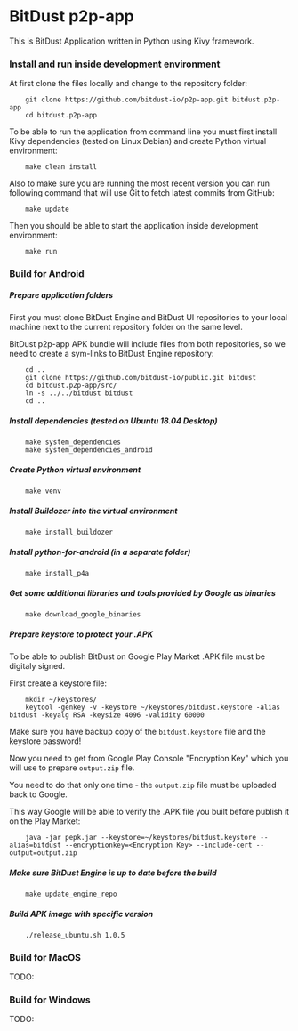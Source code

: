 # BitDust p2p-app

This is BitDust Application written in Python using Kivy framework.


### Install and run inside development environment

At first clone the files locally and change to the repository folder:

        git clone https://github.com/bitdust-io/p2p-app.git bitdust.p2p-app
        cd bitdust.p2p-app


To be able to run the application from command line you must first install Kivy dependencies (tested on Linux Debian) and create Python virtual environment:

        make clean install


Also to make sure you are running the most recent version you can run following command that will use Git to fetch latest commits from GitHub:

        make update


Then you should be able to start the application inside development environment:

        make run



### Build for Android

##### Prepare application folders

First you must clone BitDust Engine and BitDust UI repositories to your local machine next to the current repository folder on the same level.

BitDust p2p-app APK bundle will include files from both repositories, so we need to create a sym-links to BitDust Engine repository:

        cd ..
        git clone https://github.com/bitdust-io/public.git bitdust
        cd bitdust.p2p-app/src/
        ln -s ../../bitdust bitdust
        cd ..


##### Install dependencies (tested on Ubuntu 18.04 Desktop)

        make system_dependencies
        make system_dependencies_android


##### Create Python virtual environment

        make venv


##### Install Buildozer into the virtual environment

        make install_buildozer


##### Install python-for-android (in a separate folder)

        make install_p4a


##### Get some additional libraries and tools provided by Google as binaries

        make download_google_binaries


##### Prepare keystore to protect your .APK

To be able to publish BitDust on Google Play Market .APK file must be digitaly signed.

First create a keystore file:

        mkdir ~/keystores/
        keytool -genkey -v -keystore ~/keystores/bitdust.keystore -alias bitdust -keyalg RSA -keysize 4096 -validity 60000


Make sure you have backup copy of the `bitdust.keystore` file and the keystore password!

Now you need to get from Google Play Console "Encryption Key" which you will use to prepare `output.zip` file.

You need to do that only one time - the `output.zip` file must be uploaded back to Google.

This way Google will be able to verify the .APK file you built before publish it on the Play Market:

        java -jar pepk.jar --keystore=~/keystores/bitdust.keystore --alias=bitdust --encryptionkey=<Encryption Key> --include-cert --output=output.zip



##### Make sure BitDust Engine is up to date before the build

        make update_engine_repo


##### Build APK image with specific version

        ./release_ubuntu.sh 1.0.5



### Build for MacOS

TODO:


### Build for Windows

TODO:

